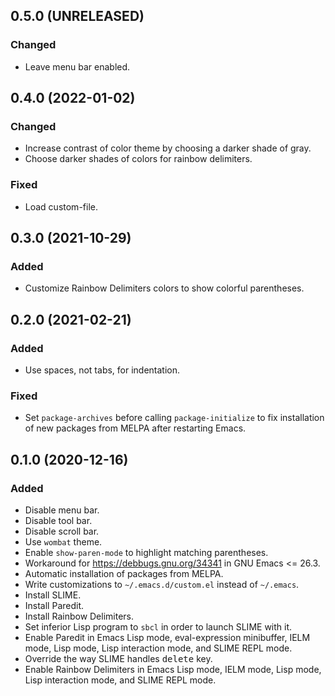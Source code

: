 0.5.0 (UNRELEASED)
------------------

### Changed

- Leave menu bar enabled.


0.4.0 (2022-01-02)
------------------

### Changed

- Increase contrast of color theme by choosing a darker shade of gray.
- Choose darker shades of colors for rainbow delimiters.


### Fixed

- Load custom-file.


0.3.0 (2021-10-29)
------------------

### Added

- Customize Rainbow Delimiters colors to show colorful parentheses.


0.2.0 (2021-02-21)
------------------

### Added

- Use spaces, not tabs, for indentation.


### Fixed

- Set `package-archives` before calling `package-initialize` to fix
  installation of new packages from MELPA after restarting Emacs.


0.1.0 (2020-12-16)
------------------

### Added

- Disable menu bar.
- Disable tool bar.
- Disable scroll bar.
- Use `wombat` theme.
- Enable `show-paren-mode` to highlight matching parentheses.
- Workaround for https://debbugs.gnu.org/34341 in GNU Emacs <= 26.3.
- Automatic installation of packages from MELPA.
- Write customizations to `~/.emacs.d/custom.el` instead of `~/.emacs`.
- Install SLIME.
- Install Paredit.
- Install Rainbow Delimiters.
- Set inferior Lisp program to `sbcl` in order to launch SLIME with it.
- Enable Paredit in Emacs Lisp mode, eval-expression minibuffer, IELM
  mode, Lisp mode, Lisp interaction mode, and SLIME REPL mode.
- Override the way SLIME handles <kbd>delete</kbd> key.
- Enable Rainbow Delimiters in Emacs Lisp mode, IELM mode, Lisp mode,
  Lisp interaction mode, and SLIME REPL mode.
